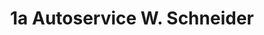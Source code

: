 ---
title: "1a Autoservice W. Schneider"
url: /altenburg/1a-autoservice-w-schneider/
shop: Autowerkstatt
---